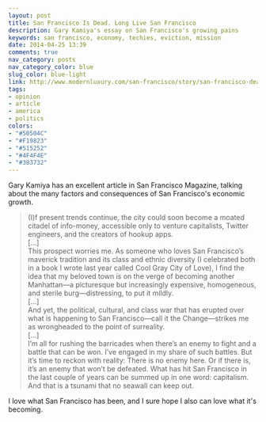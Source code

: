 ```yaml
---
layout: post
title: San Francisco Is Dead. Long Live San Francisco
description: Gary Kamiya's essay on San Francisco's growing pains
keywords: san francisco, economy, techies, eviction, mission
date: 2014-04-25 13:39
comments: true
nav_category: posts
nav_category_color: blue
slug_color: blue-light
link: http://www.modernluxury.com/san-francisco/story/san-francisco-dead-long-live-san-francisco
tags:
- opinion
- article
- america
- politics
colors:
- "#50504C"
- "#F19823"
- "#515252"
- "#4F4F4E"
- "#383732"
---
```


Gary Kamiya has an excellent article in San Francisco Magazine, talking about the many factors and consequences of San Francisco's economic growth.

> (I)f present trends continue, the city could soon become a moated citadel of info-money, accessible only to venture capitalists, Twitter engineers, and the creators of hookup apps.  
> [...]  
> This prospect worries me. As someone who loves San Francisco’s maverick tradition and its class and ethnic diversity (I celebrated both in a book I wrote last year called Cool Gray City of Love), I find the idea that my beloved town is on the verge of becoming another Manhattan—a picturesque but increasingly expensive, homogeneous, and sterile burg—distressing, to put it mildly.  
> [...]  
> And yet, the political, cultural, and class war that has erupted over what is happening to San Francisco—call it the Change—strikes me as wrongheaded to the point of surreality.  
> [...]  
> I’m all for rushing the barricades when there’s an enemy to fight and a battle that can be won. I’ve engaged in my share of such battles. But it’s time to reckon with reality: There is no enemy here. Or if there is, it’s an enemy that won’t be defeated. What has hit San Francisco in the last couple of years can be summed up in one word: capitalism. And that is a tsunami that no seawall can keep out.

I love what San Francisco has been, and I sure hope I also can love what it's becoming.
